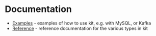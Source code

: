 # Documentation

- [Examples](examples) - examples of how to use kit, e.g. with MySQL, or Kafka
- [Reference](reference) - reference documentation for the various types in kit


